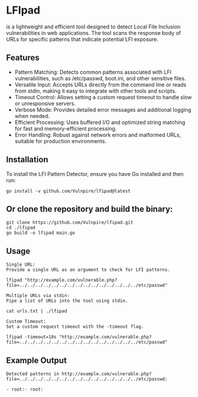# LFIpad

is a lightweight and efficient tool designed to detect Local File Inclusion vulnerabilities in web applications. The tool scans the response body of URLs for specific patterns that indicate potential LFI exposure.

## Features

* Pattern Matching: Detects common patterns associated with LFI vulnerabilities, such as /etc/passwd, boot.ini, and other sensitive files.
* Versatile Input: Accepts URLs directly from the command line or reads from stdin, making it easy to integrate with other tools and scripts.
* Timeout Control: Allows setting a custom request timeout to handle slow or unresponsive servers.
* Verbose Mode: Provides detailed error messages and additional logging when needed.
* Efficient Processing: Uses buffered I/O and optimized string matching for fast and memory-efficient processing.
* Error Handling: Robust against network errors and malformed URLs, suitable for production environments.

## Installation

To install the LFI Pattern Detector, ensure you have Go installed and then run:

`go install -v github.com/Vulnpire/lfipad@latest`

## Or clone the repository and build the binary:

    git clone https://github.com/Vulnpire/lfipad.git
    cd ./lfipad
    go build -o lfipad main.go

## Usage

    Single URL:
    Provide a single URL as an argument to check for LFI patterns.

    lfipad "http://example.com/vulnerable.php?file=../../../../../../../../../../../../../../../etc/passwd"

    Multiple URLs via stdin:
    Pipe a list of URLs into the tool using stdin.

    cat urls.txt | ./lfipad
    
    Custom Timeout:
    Set a custom request timeout with the -timeout flag.

    lfipad -timeout=10s "http://example.com/vulnerable.php?file=../../../../../../../../../../../../../../../etc/passwd"

## Example Output

    Detected patterns in http://example.com/vulnerable.php?file=../../../../../../../../../../../../../../../etc/passwd:
    
    - root:- root:
